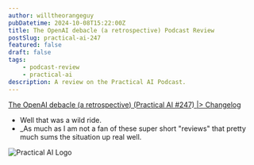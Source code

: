 ```yaml
---
author: willtheorangeguy
pubDatetime: 2024-10-08T15:22:00Z
title: The OpenAI debacle (a retrospective) Podcast Review
postSlug: practical-ai-247
featured: false
draft: false
tags:
    - podcast-review
    - practical-ai
description: A review on the Practical AI Podcast.
---
```


[The OpenAI debacle (a retrospective) (Practical AI #247) |> Changelog](https://changelog.com/practicalai/247)

- Well that was a wild ride.
- _As much as I am not a fan of these super short "reviews" that pretty much sums the situation up real well.

![Practical AI Logo](https://is1-ssl.mzstatic.com/image/thumb/Podcasts123/v4/45/10/06/4510062f-d99e-abd5-7376-07a4656f19d1/mza_940882021610159734.png/300x300bb.webp)

